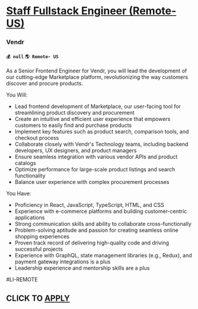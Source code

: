 # [Staff Fullstack Engineer (Remote-US)](https://www.remotewlb.com/apply/staff-fullstack-engineer-remote-us)  
### Vendr  
#### `💰 null` `🌎 Remote- US`  

As a Senior Frontend Engineer for Vendr, you will lead the development of our cutting-edge Marketplace platform, revolutionizing the way customers discover and procure products.

You Will:

  * Lead frontend development of Marketplace, our user-facing tool for streamlining product discovery and procurement
  * Create an intuitive and efficient user experience that empowers customers to easily find and purchase products
  * Implement key features such as product search, comparison tools, and checkout process
  * Collaborate closely with Vendr's Technology teams, including backend developers, UX designers, and product managers
  * Ensure seamless integration with various vendor APIs and product catalogs
  * Optimize performance for large-scale product listings and search functionality
  * Balance user experience with complex procurement processes

You Have:

  * Proficiency in React, JavaScript, TypeScript, HTML, and CSS
  * Experience with e-commerce platforms and building customer-centric applications
  * Strong communication skills and ability to collaborate cross-functionally
  * Problem-solving aptitude and passion for creating seamless online shopping experiences
  * Proven track record of delivering high-quality code and driving successful projects
  * Experience with GraphQL, state management libraries (e.g., Redux), and payment gateway integrations is a plus
  * Leadership experience and mentorship skills are a plus

#LI-REMOTE

  
## CLICK TO [APPLY](https://www.remotewlb.com/apply/staff-fullstack-engineer-remote-us)

